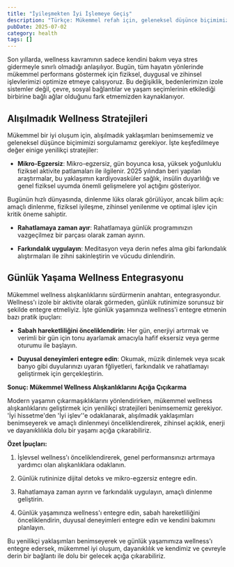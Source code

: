 ```yaml
---
title: "İyileşmekten İyi İşlemeye Geçiş"
description: "Türkçe: Mükemmel refah için, geleneksel düşünce biçimimizi zorlayan sıra dışı yaklaşımları benims..."
pubDate: 2025-07-02
category: health
tags: []
---
```


Son yıllarda, wellness kavramının sadece kendini bakım veya stres gidermeyle sınırlı olmadığı anlaşılıyor. Bugün, tüm hayatın yönlerinde mükemmel performans göstermek için fiziksel, duygusal ve zihinsel işlevlerimizi optimize etmeye çalışıyoruz. Bu değişiklik, bedenlerimizın izole sistemler değil, çevre, sosyal bağlantılar ve yaşam seçimlerinin etkilediği birbirine bağlı ağlar olduğunu fark etmemizden kaynaklanıyor.

## **Alışılmadık Wellness Stratejileri**

Mükemmel bir iyi oluşum için, alışılmadık yaklaşımları benimsememiz ve geleneksel düşünce biçimimizi sorgulamamız gerekiyor. İşte keşfedilmeye değer einige yenilikçi stratejiler:

* **Mikro-Egzersiz**: Mikro-egzersiz, gün boyunca kısa, yüksek yoğunluklu fiziksel aktivite patlamaları ile ilgilenir. 2025 yılından beri yapılan araştırmalar, bu yaklaşımın kardiyovasküler sağlık, insülin duyarlılığı ve genel fiziksel uyumda önemli gelişmelere yol açtığını gösteriyor.

Bugünün hızlı dünyasında, dinlenme lüks olarak görülüyor, ancak bilim açık: amaçlı dinlenme, fiziksel iyileşme, zihinsel yenilenme ve optimal işlev için kritik öneme sahiptir.

* **Rahatlamaya zaman ayır**: Rahatlamaya günlük programınızın vazgeçilmez bir parçası olarak zaman ayırın.

* **Farkındalık uygulayın**: Meditasyon veya derin nefes alma gibi farkındalık alıştırmaları ile zihni sakinleştirin ve vücudu dinlendirin.

## **Günlük Yaşama Wellness Entegrasyonu**

Mükemmel wellness alışkanlıklarını sürdürmenin anahtarı, entegrasyondur. Wellness'ı izole bir aktivite olarak görmeden, günlük rutinimize sorunsuz bir şekilde entegre etmeliyiz. İşte günlük yaşamınıza wellness'i entegre etmenin bazı pratik ipuçları:

* **Sabah hareketliliğini önceliklendirin**: Her gün, enerjiyi artırmak ve verimli bir gün için tonu ayarlamak amacıyla hafif eksersiz veya germe oturumu ile başlayın.

* **Duyusal deneyimleri entegre edin**: Okumak, müzik dinlemek veya sıcak banyo gibi duyularınızı uyaran fğliyetleri, farkındalık ve rahatlamayı geliştirmek için gerçekleştirin.

**Sonuç: Mükemmel Wellness Alışkanlıklarını Açığa Çıçıkarma**

Modern yaşamın çıkarmaşıklıklarını yönlendirirken, mükemmel wellness alışkanlıklarını geliştirmek için yenilikçi stratejileri benimsememiz gerekiyor. 'İyi hissetme'den 'İyi işlev''e odaklanarak, alışılmadık yaklaşımları benimseyerek ve amaçlı dinlenmeyi önceliklendirerek, zihinsel açıklık, enerji ve dayanıklılıkla dolu bir yaşamı açığa çıkarabiliriz.

**Özet İpuçları:**

1. İşlevsel wellness'ı önceliklendirerek, genel performansınızı artırmaya yardımcı olan alışkanlıklara odaklanın.

2. Günlük rutininize dijital detoks ve mikro-egzersiz entegre edin.

3. Rahatlamaya zaman ayırın ve farkındalık uygulayın, amaçlı dinlenme geliştirin.

4. Günlük yaşamınıza wellness'ı entegre edin, sabah hareketliliğini önceliklendirin, duyusal deneyimleri entegre edin ve kendini bakımını planlayın.

Bu yenilikçi yaklaşımları benimseyerek ve günlük yaşamımıza wellness'ı entegre edersek, mükemmel iyi oluşum, dayanıklılık ve kendimiz ve çevreyle derin bir bağlantı ile dolu bir gelecek açığa çıkarabiliriz.